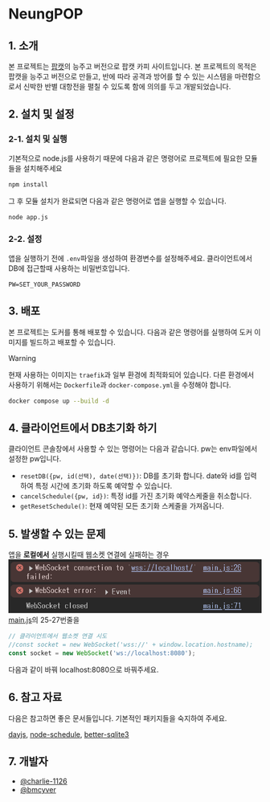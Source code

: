 # NeungPOP

## 1. 소개
본 프로젝트는 [팝캣](https://popcat.click/)의 능주고 버전으로 팝캣 카피 사이트입니다. 본 프로젝트의 목적은 팝캣을 능주고 버전으로 만들고, 반에 따라 공격과 방어를 할 수 있는 시스템을 마련함으로서 신박한 반별 대항전을 펼칠 수 있도록 함에 의의를 두고 개발되었습니다.

## 2. 설치 및 설정
### 2-1. 설치 및 실행
기본적으로 node.js를 사용하기 때문에 다음과 같은 명령어로 프로젝트에 필요한 모듈들을 설치해주세요

```bash
npm install
```

그 후 모듈 설치가 완료되면 다음과 같은 명령어로 앱을 실행할 수 있습니다.

```bash
node app.js
```

### 2-2. 설정
앱을 실행하기 전에 `.env`파일을 생성하여 환경변수를 설정해주세요. 클라이언트에서 DB에 접근할때 사용하는 비밀번호입니다.

```env
PW=SET_YOUR_PASSWORD
```

## 3. 배포
본 프로젝트는 도커를 통해 배포할 수 있습니다. 다음과 같은 명령어를 실행하여 도커 이미지를 빌드하고 배포할 수 있습니다.

> [!WARNING]
> 현재 사용하는 이미지는 `traefik`과 일부 환경에 최적화되어 있습니다.
> 다른 환경에서 사용하기 위해서는 `Dockerfile`과 `docker-compose.yml`을 수정해야 합니다.

```bash
docker compose up --build -d
```

## 4. 클라이언트에서 DB초기화 하기
클라이언트 콘솔창에서 사용할 수 있는 명령어는 다음과 같습니다. pw는 env파일에서 설정한 pw입니다.

- `resetDB({pw, id(선택), date(선택)})`: DB를 초기화 합니다. date와 id를 입력하여 특정 시간에 초기화 하도록 예약할 수 있습니다.
- `cancelSchedule({pw, id})`: 특정 id를 가진 초기화 예약스케줄을 취소합니다.
- `getResetSchedule()`: 현재 예약된 모든 초기화 스케줄을 가져옵니다.
## 5. 발생할 수 있는 문제
앱을 **로컬에서** 실행시킬때 웹소켓 연결에 실패하는 경우
![error image](readmeImage/image.png)
[main.js](public/javascripts/main.js#L25-L27)의 25-27번줄을
```js
// 클라이언트에서 웹소켓 연결 시도
//const socket = new WebSocket('wss://' + window.location.hostname);
const socket = new WebSocket('ws://localhost:8080');
```
다음과 같이 바꿔 localhost:8080으로 바꿔주세요.
## 6. 참고 자료
다음은 참고하면 좋은 문서들입니다. 기본적인 패키지들을 숙지하여 주세요.

[dayjs](https://day.js.org/docs/en/installation/installation), [node-schedule](https://www.npmjs.com/package/node-schedule), [better-sqlite3](https://www.npmjs.com/package/better-sqlite3)
## 7. 개발자
- [@charlie-1126](https://github.com/charlie-1126)
- [@bmcyver](https://github.com/bmcyver)